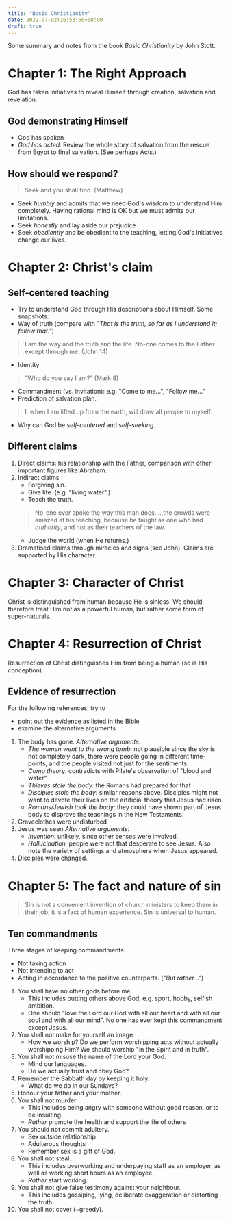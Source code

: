 ```yaml
---
title: "Basic Christianity"
date: 2022-07-02T16:53:50+08:00
draft: true
---
```


Some summary and notes from the book *Basic Christianity* by John Stott.

# Chapter 1: The Right Approach
God has taken initiatives to reveal Himself through creation, salvation and revelation.

## God demonstrating Himself
- God has spoken
- *God has acted.* Review the whole story of salvation from the rescue from Egypt to final salvation. (See perhaps Acts.)

## How should we respond?
> Seek and you shall find. (Matthew)
- Seek *humbly* and admits that we need God's wisdom to understand Him completely. Having rational mind is OK but we must admits our limitations.
- Seek *honestly* and lay aside our prejudice
- Seek *obediently* and be obedient to the teaching, letting God's initiatives change our lives.

# Chapter 2: Christ's claim
## Self-centered teaching
- Try to understand God through His descriptions about Himself.
Some snapshots:
- Way of truth (compare with *"That is the truth, so far as I understand it; follow that."*) 
> I am the way and the truth and the life. No-one comes to the Father except through me. (John 14)
- Identity
> "Who do you say I am?" (Mark 8)
- Commandment (vs. invitation): e.g. "Come to me...", "Follow me..."
- Prediction of salvation plan.
> I, when I am lifted up from the earth, will draw all people to myself.
- Why can God be *self-centered* and *self-seeking*.

## Different claims
1. Direct claims: his relationship with the Father, comparison with other important figures like Abraham.
2. Indirect claims
    - Forgiving sin.
    - Give life. (e.g. "living water".)
    - Teach the truth. 
    > No-one ever spoke the way this man does.
    > ...the crowds were amazed at his teaching, because he taught as one who had *authority*, and not as their teachers of the law.
    - Judge the world (when He returns.)
3. Dramatised claims through miracles and signs (see John).
Claims are supported by His character.

# Chapter 3: Character of Christ
Christ is distinguished from human because He is sinless. We should therefore treat Him not as a powerful human, but rather some form of super-naturals. 

# Chapter 4: Resurrection of Christ
Resurrection of Christ distinguishes Him from being a human (so is His conception).

## Evidence of resurrection
For the following references, try to
- point out the evidence as listed in the Bible
- examine the alternative arguments

1. The body has gone.
    *Alternative arguments:*
    - *The women went to the wrong tomb*: not plausible since the sky is not completely dark, there were people going in different time-points, and the people visited not just for the sentiments.
    - *Coma theory*: contradicts with Pilate's observation of "blood and water"
    - *Thieves stole the body*: the Romans had prepared for that
    - *Disciples stole the body*: similar reasons above. Disciples might not want to devote their lives on the artificial theory that Jesus had risen.
    - *Romans/Jewish took the body*: they could have shown part of Jesus' body to disprove the teachings in the New Testaments.
2. Graveclothes were undisturbed
3. Jesus was seen
    *Alternative arguments:*
    - *Invention:* unlikely, since other senses were involved.
    - *Hallucination:* people were not that desperate to see Jesus. Also note the variety of settings and atmosphere when Jesus appeared.
4. Disciples were changed.

# Chapter 5: The fact and nature of sin
> Sin is not a convenient invention of church ministers to keep them in their job; it is a fact of human experience.
Sin is universal to human.

## Ten commandments
Three stages of keeping commandments:
- Not taking action
- Not intending to act
- Acting in accordance to the positive counterparts. (*"But rather..."*)

1. You shall have no other gods before me.
    - This includes putting others above God, e.g. sport, hobby, selfish ambition.
    - One should "love the Lord our God with all our heart and with all our soul and with all our mind". No one has ever kept this commandment except Jesus.
2. You shall not make for yourself an image.
    - How we worship? Do we perform worshipping acts without actually worshipping Him? We should worship "in the Spirit and in truth".
3. You shall not misuse the name of the Lord your God.
    - Mind our languages.
    - Do we actually trust and obey God?
4. Remember the Sabbath day by keeping it holy.
    - What do we do in our Sundays?
5. Honour your father and your mother.
6. You shall not murder
    - This includes being angry with someone without good reason, or to be insulting.
    - *Rather* promote the health and support the life of others
7. You should not commit adultery.
    - Sex outside relationship
    - Adulterous thoughts
    - Remember sex is a gift of God.
8. You shall not steal.
    - This includes overworking and underpaying staff as an employer, as well as working short hours as an employee.
    - *Rather* start working.
9. You shall not give false testimony against your neighbour.
    - This includes gossiping, lying, deliberate exaggeration or distorting the truth.
10. You shall not covet (~greedy).

